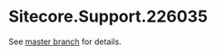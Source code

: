 # Sitecore.Support.226035

See [master branch](https://github.com/sitecoresupport/Sitecore.Support.226035) for details.